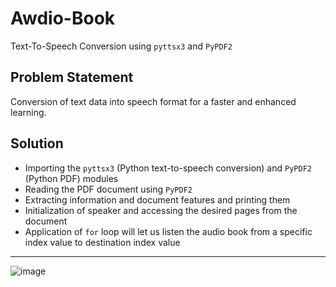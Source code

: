 # Awdio-Book
Text-To-Speech Conversion using ```pyttsx3``` and ```PyPDF2```

## Problem Statement
Conversion of text data into speech format for a faster and enhanced learning.

## Solution
- Importing the  ```pyttsx3``` (Python text-to-speech conversion) and ```PyPDF2``` (Python PDF) modules
- Reading the PDF document using ```PyPDF2```
- Extracting information and document features and printing them
- Initialization of speaker and accessing the desired pages from the document
- Application of ```for``` loop will let us listen the audio book from a specific index value to destination index value
---

![image](https://user-images.githubusercontent.com/80598737/155878519-00a2afdf-5fd4-41be-a00f-c4a68c3706e8.png)
